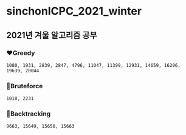# sinchonICPC_2021_winter

## 2021년 겨울 알고리즘 공부

### ❤Greedy
```
1080, 1931, 2839, 2847, 4796, 11047, 11399, 12931, 14659, 16206, 19639, 20044
```

### 🧡Bruteforce
```
1018, 2231
```

### 💛Backtracking
```
9663, 15649, 15650, 15663
```

